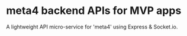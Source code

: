 meta4 backend APIs for MVP apps
===============================

A lightweight API micro-service for 'meta4' using Express & Socket.io.

